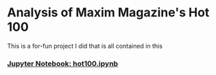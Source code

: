 # Analysis of Maxim Magazine's Hot 100

This is a for-fun project I did that is all contained in this 
### [Jupyter Notebook: hot100.ipynb](https://github.com/drsaunders/MaximHot100/blob/master/hot100.ipynb)